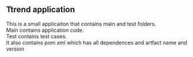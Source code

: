 ## Ttrend application

This is a small applicaiton that contains main and test folders.  
Main contains application code.  
Test contains test cases.  
It also contains pom.xml which has all dependences and artfact name and version


